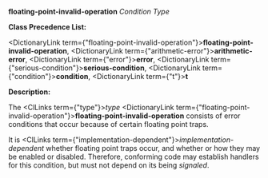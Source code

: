 **floating-point-invalid-operation** *Condition Type* 



**Class Precedence List:** 



<DictionaryLink  term={"floating-point-invalid-operation"}><b>floating-point-invalid-operation</b></DictionaryLink>, <DictionaryLink  term={"arithmetic-error"}><b>arithmetic-error</b></DictionaryLink>, <DictionaryLink  term={"error"}><b>error</b></DictionaryLink>, <DictionaryLink  term={"serious-condition"}><b>serious-condition</b></DictionaryLink>, <DictionaryLink  term={"condition"}><b>condition</b></DictionaryLink>, <DictionaryLink  term={"t"}><b>t</b></DictionaryLink> 



**Description:** 



The <ClLinks  term={"type"}><i>type</i></ClLinks> <DictionaryLink  term={"floating-point-invalid-operation"}><b>floating-point-invalid-operation</b></DictionaryLink> consists of error conditions that occur because of certain floating point traps. 



It is <ClLinks  term={"implementation-dependent"}><i>implementation-dependent</i></ClLinks> whether floating point traps occur, and whether or how they may be enabled or disabled. Therefore, conforming code may establish handlers for this condition, but must not depend on its being *signaled*. 







 



 



